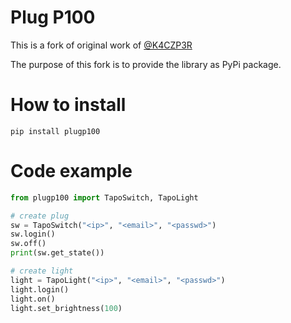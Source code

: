 # Plug P100
This is a fork of original work of [@K4CZP3R](https://github.com/K4CZP3R/tapo-p100-python)

The purpose of this fork is to provide the library as PyPi package. 

# How to install
```pip install plugp100```

# Code example
```python
from plugp100 import TapoSwitch, TapoLight

# create plug
sw = TapoSwitch("<ip>", "<email>", "<passwd>")
sw.login()
sw.off()
print(sw.get_state())

# create light
light = TapoLight("<ip>", "<email>", "<passwd>")
light.login()
light.on()
light.set_brightness(100)
```

